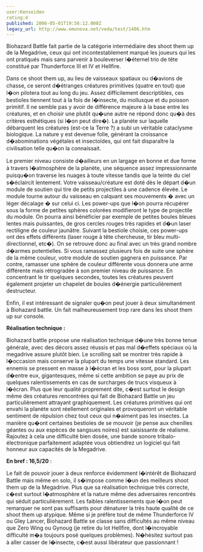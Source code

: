 ```yaml
---
user:Kenseiden
rating:4
published: 2006-05-01T19:56:12.000Z
legacy_url: http://www.emunova.net/veda/test/1406.htm
---
```

Biohazard Battle fait partie de la catégorie intermédiaire des shoot them up de la Megadrive, ceux qui ont incontestablement marqué les joueurs qui les ont pratiqués mais sans parvenir à bouleverser l�éternel trio de tête constitué par Thunderforce III et IV et Hellfire.   

  

Dans ce shoot them up, au lieu de vaisseaux spatiaux ou d�avions de chasse, ce seront d�étranges créatures primitives (quatre en tout) que l�on pilotera tout au long du jeu. Assez difficilement descriptibles, ces bestioles tiennent tout à la fois de l�insecte, du mollusque et du poisson primitif. Il ne semble pas y avoir de différence majeure à la base entre les créatures, et en choisir une plutôt qu�une autre ne répond donc qu�à des critères esthétiques (si l�on peut dire�). La planète sur laquelle débarquent les créatures (est-ce la Terre ?) a subi un véritable cataclysme biologique. La nature y est devenue folle, générant la croissance d�abominations végétales et insectoïdes, qui ont fait disparaître la civilisation telle qu�on la connaissait.   

  

Le premier niveau consiste d�ailleurs en un largage en bonne et due forme à travers l�atmosphère de la planète, une séquence assez impressionnante puisqu�on traverse les nuages à toute vitesse tandis que la teinte du ciel s�éclaircit lentement. Votre vaisseau/créature est doté dès le départ d�un module de soutien qui tire de petits projectiles à une cadence élevée. Le module tourne autour du vaisseau en calquant ses mouvements � avec un léger décalage � sur celui ci. Les power-ups que l�on pourra récupérer sous la forme de petites sphères colorées modifieront le type de projectile du module. On pourra ainsi bénéficier par exemple de petites boules bleues lentes mais puissantes, de gros cercles rouges très rapides et d�un laser rectiligne de couleur jaunâtre. Suivant la bestiole choisie, ces power-ups ont des effets différents (laser rouge à tête chercheuse, tir bleu multi-directionnel, etc�). On se retrouve donc au final avec un très grand nombre d�armes potentielles. Si vous ramassez plusieurs fois de suite une sphère de la même couleur, votre module de soutien gagnera en puissance. Par contre, ramasser une sphère de couleur différente vous donnera une arme différente mais rétrogradée à son premier niveau de puissance. En concentrant le tir quelques secondes, toutes les créatures peuvent également projeter un chapelet de boules d�énergie particulièrement destructeur.   

  

Enfin, il est intéressant de signaler qu�on peut jouer à deux simultanément à Biohazard battle. Un fait malheureusement trop rare dans les shoot them up sur console.  

  

**Réalisation technique :**   

Biohazard battle propose une réalisation technique d�une très bonne tenue générale, avec des décors assez réussis et pas mal d�effets spéciaux où la megadrive assure plutôt bien. Le scrolling sait se montrer très rapide à l�occasion mais conserve la plupart du temps une vitesse standard. Les ennemis se pressent en masse à l�écran et les boss sont, pour la plupart d�entre eux, gigantesques, même si cette ambition se paye au prix de quelques ralentissements en cas de surcharges de trucs visqueux à l�écran. Plus que leur qualité proprement dite, c�est surtout le design même des créatures rencontrées qui fait de Biohazard Battle un jeu particulièrement attrayant graphiquement. Les créatures primitives qui ont envahi la planète sont réellement originales et provoqueront un véritable sentiment de répulsion chez tout ceux qui n�aiment pas les insectes. La manière qu�ont certaines bestioles de se mouvoir (je pense aux chenilles géantes ou aux espèces de sangsues noires) est saisissante de réalisme. Rajoutez à cela une difficulté bien dosée, une bande sonore tribalo-électronique parfaitement adaptée vous obtiendrez un logiciel qui fait honneur aux capacités de la Megadrive.  

  

**En bref : 16,5/20** :  

Le fait de pouvoir jouer à deux renforce évidemment l�intérêt de Biohazard Battle mais même en solo, il s�impose comme l�un des meilleurs shoot them up de la Megadrive. Plus que sa réalisation technique très correcte, c�est surtout l�atmosphère et la nature même des adversaires rencontrés qui séduit particulièrement. Les faibles ralentissements que l�on peut remarquer ne sont pas suffisants pour dénaturer la très haute qualité de ce shoot them up atypique. Même si je préfère tout de même Thunderforce IV ou Gley Lancer, Biohazard Battle se classe sans difficultés au même niveau que Zero Wing ou Gynoug (je retire du lot Hellfire, dont l�incroyable difficulté m�a toujours posé quelques problèmes). N�hésitez surtout pas à aller casser de l�insecte, c�est aussi libérateur que passionnant !